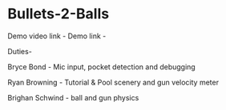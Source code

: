 # Bullets-2-Balls

Demo video link - 
Demo link -

Duties-

Bryce Bond - Mic input, pocket detection and debugging

Ryan Browning - Tutorial & Pool scenery and gun velocity meter

Brighan Schwind - ball and gun physics





